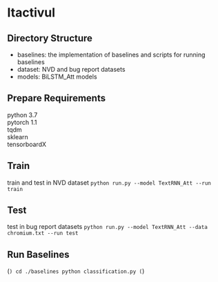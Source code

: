 # Itactivul

## Directory Structure
- baselines: the implementation of baselines and scripts for running baselines
- dataset: NVD and bug report datasets
- models: BiLSTM_Att models

## Prepare Requirements
python 3.7  
pytorch 1.1  
tqdm  
sklearn  
tensorboardX

## Train
train and test in NVD dataset
`python run.py --model TextRNN_Att --run train`

## Test
test in bug report datasets
`python run.py --model TextRNN_Att --data chromium.txt --run test`

## Run Baselines

(```)
  cd ./baselines
  python classification.py
(```)